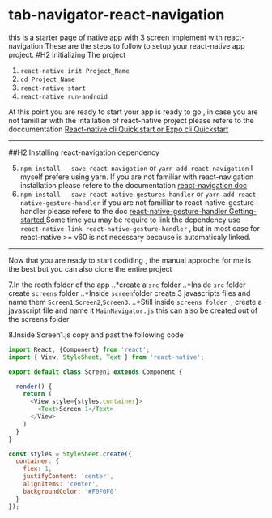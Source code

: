 # tab-navigator-react-navigation
this is a starter page of native app with 3 screen implement with react-navigation 
These are the steps to follow to setup your react-native app project.
#H2 Initializing The project
1. `react-native init Project_Name`
2. `cd Project_Name `
3. `react-native start`
4. `react-native run-android`

At this point you are ready to start your app is ready to go , in case you are not familliar with the intallation of react-native project please
refere to the doccumentation [React-native cli Quick start or Expo cli Quickstart ](https://facebook.github.io/react-native/docs/getting-started
"react-native getting start") 
***
##H2 Installing react-navigation dependency

5. `npm install --save react-navigation` or `yarn add react-navigation` I myself prefere using yarn.
If you are not familiar with react-navigation installation please refere to the documentation 
[react-navigation doc ]("https://reactnavigation.org/docs/en/getting-started.html") 
6. `npm install --save react-native-gestures-handler` or `yarn add react-native-gesture-handler`
if you are not familliar to react-native-gesture-handler please refere to the doc 
[react-native-gesture-handler Getting-started ]("https://kmagiera.github.io/react-native-gesture-handler/docs/getting-started.html")
Some time you may be require to link the dependency use `react-native link react-native-gesture-handler` , 
but in most case for react-native >= v60 is not necessary because is automaticaly linked.

***

Now that you are ready to start codiding , the manual approche for me is the best but you can also clone the entire project 

7.In the rooth folder of the app 
..*create a `src` folder 
..*Inside `src` folder create `screens` folder
..*Inside `screen`folder create 3 javascripts files and name them `Screen1`,`Screen2`,`Screen3`.
..*Still inside `screens folder `, create a javascript file and name it `MainNavigator.js` this can also be created out of the screens folder

8.Inside Screen1.js copy and past the following code 
```javascript
import React, {Component} from 'react';
import { View, StyleSheet, Text } from 'react-native';

export default class Screen1 extends Component {

  render() {
    return (
      <View style={styles.container}>
        <Text>Screen 1</Text>
      </View>
    )
  }
}

const styles = StyleSheet.create({
  container: {
    flex: 1,
    justifyContent: 'center',
    alignItems: 'center',
    backgroundColor: '#F0F0F0'
  }
});

```

